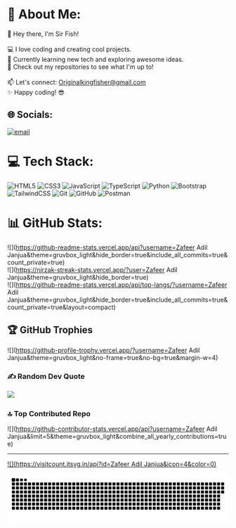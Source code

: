 
# 💫 About Me:

👋 Hey there, I'm Sir Fish!<br><br>💻 I love coding and creating cool projects. <br>🌱 Currently learning new tech and exploring awesome ideas. <br>🚀 Check out my repositories to see what I'm up to! <br><br>📫 Let's connect: Originalkingfisher@gmail.com <br>✨ Happy coding! 😎<br>

## 🌐 Socials:

[![email](https://img.shields.io/badge/Email-D14836?logo=gmail&logoColor=white)](mailto:OriginalKingFisher@gmail.com)

# 💻 Tech Stack:

![HTML5](https://img.shields.io/badge/html5-%23E34F26.svg?style=for-the-badge&logo=html5&logoColor=white) ![CSS3](https://img.shields.io/badge/css3-%231572B6.svg?style=for-the-badge&logo=css3&logoColor=white) ![JavaScript](https://img.shields.io/badge/javascript-%23323330.svg?style=for-the-badge&logo=javascript&logoColor=%23F7DF1E) ![TypeScript](https://img.shields.io/badge/typescript-%23007ACC.svg?style=for-the-badge&logo=typescript&logoColor=white) ![Python](https://img.shields.io/badge/python-3670A0?style=for-the-badge&logo=python&logoColor=ffdd54) ![Bootstrap](https://img.shields.io/badge/bootstrap-%238511FA.svg?style=for-the-badge&logo=bootstrap&logoColor=white) ![TailwindCSS](https://img.shields.io/badge/tailwindcss-%2338B2AC.svg?style=for-the-badge&logo=tailwind-css&logoColor=white) ![Git](https://img.shields.io/badge/git-%23F05033.svg?style=for-the-badge&logo=git&logoColor=white) ![GitHub](https://img.shields.io/badge/github-%23121011.svg?style=for-the-badge&logo=github&logoColor=white) ![Postman](https://img.shields.io/badge/Postman-FF6C37?style=for-the-badge&logo=postman&logoColor=white)

# 📊 GitHub Stats:

![](https://github-readme-stats.vercel.app/api?username=Zafeer Adil Janjua&theme=gruvbox_light&hide_border=true&include_all_commits=true&count_private=true)<br/>
![](https://nirzak-streak-stats.vercel.app/?user=Zafeer Adil Janjua&theme=gruvbox_light&hide_border=true)<br/>
![](https://github-readme-stats.vercel.app/api/top-langs/?username=Zafeer Adil Janjua&theme=gruvbox_light&hide_border=true&include_all_commits=true&count_private=true&layout=compact)

## 🏆 GitHub Trophies

![](https://github-profile-trophy.vercel.app/?username=Zafeer Adil Janjua&theme=gruvbox_light&no-frame=true&no-bg=true&margin-w=4)

### ✍️ Random Dev Quote

![](https://quotes-github-readme.vercel.app/api?type=horizontal&theme=dark)

### 🔝 Top Contributed Repo

![](https://github-contributor-stats.vercel.app/api?username=Zafeer Adil Janjua&limit=5&theme=gruvbox_light&combine_all_yearly_contributions=true)

---

[![](https://visitcount.itsvg.in/api?id=Zafeer Adil Janjua&icon=4&color=0)](https://visitcount.itsvg.in)

<!-- Proudly created with GPRM ( https://gprm.itsvg.in ) -->

<picture>
  <source media="(prefers-color-scheme: dark)" srcset="https://raw.githubusercontent.com/Sirfish-CMD/Sirfish-CMD/output/github-snake-dark.svg" />
  <source media="(prefers-color-scheme: light)" srcset="https://raw.githubusercontent.com/Sirfish-CMD/Sirfish-CMD/output/github-snake.svg" />
  <img alt="github-snake" src="https://raw.githubusercontent.com/Sirfish-CMD/Sirfish-CMD/output/github-snake.svg" />
</picture>
